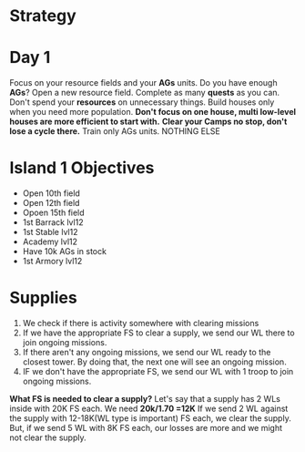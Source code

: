 
# Strategy 

# Day 1 
Focus on your resource fields and your **AGs** units. Do you have enough **AGs**? Open a new resource field. Complete as many **quests** as you can. Don't spend your **resources** on unnecessary things. Build houses only when you need more population. **Don't focus on one house, multi low-level houses are more efficient to start with.** **Clear your Camps no stop, don't lose a cycle there.** Train only AGs units. NOTHING ELSE

# Island 1 Objectives
- Open 10th field
- Open 12th field
- Opoen 15th field
- 1st Barrack lvl12
- 1st Stable lvl12
- Academy lvl12 
- Have 10k AGs in stock
- 1st Armory lvl12


# Supplies 
1. We check if there is activity somewhere with clearing missions 
2. If we have the appropriate FS to clear a supply, we send our WL there to join ongoing missions. 
3. If there aren't any ongoing missions, we send our WL ready to the closest tower. By doing that, the next one will see an ongoing mission. 
4. IF we don't have the appropriate FS, we send our WL with 1 troop to join ongoing missions.

**What FS is needed to clear a supply?** Let's say that a supply has 2 WLs inside with 20K FS each. We need **20k/1.70 =12K** If we send 2 WL against the supply with 12-18K(WL type is important) FS each, we clear the supply. But, if we send 5 WL with 8K FS each, our losses are more and we might not clear the supply.


